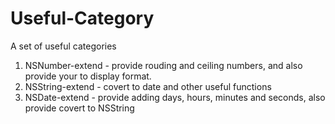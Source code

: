 Useful-Category
===============

A set of useful categories

1. NSNumber-extend - provide rouding and ceiling numbers, and also provide your to display format.
2. NSString-extend - covert to date and other useful functions
3. NSDate-extend - provide adding days, hours, minutes and seconds, also provide covert to NSString
